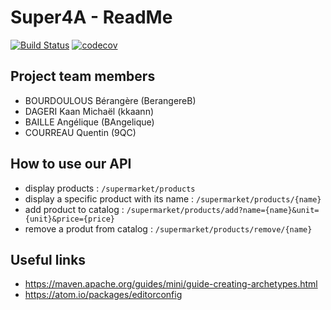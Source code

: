 # Super4A - ReadMe 

[![Build Status](https://travis-ci.org/BerangereB/super4A.svg?branch=master)](https://travis-ci.org/BerangereB/super4A) [![codecov](https://codecov.io/gh/BerangereB/super4A/branch/master/graph/badge.svg)](https://codecov.io/gh/BerangereB/super4A)


## Project team members

- BOURDOULOUS Bérangère (BerangereB)
- DAGERI Kaan Michaël (kkaann)
- BAILLE Angélique (BAngelique)
- COURREAU Quentin (9QC)

## How to use our API
- display products : ```/supermarket/products```
- display a specific product with its name : ```/supermarket/products/{name}```
- add product to catalog : ```/supermarket/products/add?name={name}&unit={unit}&price={price}```
- remove a produt from catalog : ```/supermarket/products/remove/{name}```

## Useful links

- https://maven.apache.org/guides/mini/guide-creating-archetypes.html
- https://atom.io/packages/editorconfig
